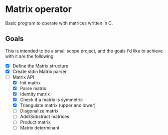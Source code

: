 # Matrix operator
Basic program to operate with matrices written in C.

## Goals
This is intended to be a small scope project, and the goals I'd like to achieve with it are the following:
- [x] Define the Matrix structure
- [x] Create stdin Matrix parser
- [ ] Matrix API
    - [x] Init matrix
    - [x] Parse matrix
    - [x] Identity matrix
    - [x] Check if a matrix is symmetric
    - [x] Triangulate matrix (upper and lower)
    - [ ] Diagonalize matrix
    - [ ] Add/Substract matrices
    - [ ] Product matrix
    - [ ] Matrix determinant
